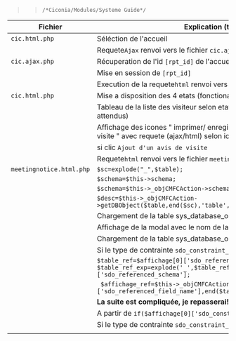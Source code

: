 
   >> ``/*Ciconia/Modules/Systeme Guide*/``
  
| Fichier         | Explication (traitement)                                                                               |
| ----------------| ------------------------------                                                                         |
|`cic.html.php`   | Séléction de l'accueil                                                             |
|                | Requete`Ajax` renvoi vers le fichier `cic.ajax` au `case 'chooseRpt2' :`      |
| `cic.ajax.php` | Récuperation de l'id `[rpt_id]` de l'accueil s'lectionné                                       |
|                | Mise en session de `[rpt_id]`         |
|                | Execution de la requete`html` renvoi vers le fichier `cic.html` au `case 'none' :`       |
| `cic.html.php` | Mise a disposition des 4 etats (fonctionalitées) attendu/present/sorti/entré             |
|                | Tableau de la liste des visiteur selon etat ( par défaut : la liste des visiteurs attendus)    |
|                |Affichage des icones " imprimer/ enregistrer/rafraichir/ajouter un avis de visite "  avec requete       (ajax/html) selon icone          |
|                |si clic  `Ajout d'un avis de visite `                                                               |
|                |Requete`html` renvoi vers le fichier `meetingnotice.html` au `case 'ajoutAvis' :`       |
|`meetingnotice.html.php`|`$sc=explode("_",$table); `                                                                 |
|                |`$schema=$this->schema; `                                                                               |
|                |`$schema=$this->_objCMFCAction->schema;`                                                                |
|                |`$desc=$this->_objCMFCAction->getDBObject($table,end($sc),'table',$schema);   `                         |
|                | Chargement de la table sys_database_object_sdo  = $desc                                                |
|                | Affichage de la modal avec le nom de la table selectionnée                                             |
|                | Chargement de la table sys_database_object_sdo = $Affichage                                            |
|                | Si le type de contrainte `sdo_constraint_type` = pk                                                    |
|                |`$table_ref=$affichage[0]['sdo_referenced_table']; $table_ref_exp=explode('_',$table_ref);$schema_ref=$affichage[0]['sdo_referenced_schema'];`                               |
|                | ` $affichage_ref=$this->_objCMFCAction->getDBObject($affichage[0]['sdo_referenced_field_name'],end($table_ref_exp),'field',$schema_ref);`                                                                                           |
|                |**La suite est compliquée, je repasserai!**    |
|                | A partir de ` if($affichage[0]['sdo_constraint_type']=='fk') `    |
|                | Si le type de contrainte `sdo_constraint_type` <> pk    |
|                |      |
